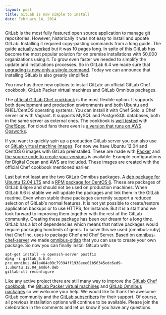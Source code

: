 ```yaml
---
layout: post
title: GitLab is now simple to install
date: February 14, 2014
---
```


GitLab is the most fully featured open source application to manage git repositories.
However, historically it was not easy to install and update GitLab.
Installing it required copy-pasting commands from a long guide.
The guide [actually worked](https://twitter.com/robinvdvleuten/status/424163226532986880) but it was 10 pages long.
In spite of this GitLab has become the most popular solution for on premise installations with 50,000 organizations using it.
To grow even faster we needed to simplify the update and installations processes.
So in GitLab 6.4 we made sure that [upgrading is now only a single command](http://blog.gitlab.org/gitlab-ce-6-dot-4-released/).
Today we can announce that installing GitLab is also greatly simplified.

You now has three new options to install GitLab: an official GitLab Chef cookbook, GitLab Packer virtual machines and GitLab Omnibus packages.

The [official GitLab Chef cookbook](https://gitlab.com/gitlab-org/cookbook-gitlab/blob/master/README.md) is the most flexible option.
It supports both development and production environments and both Ubuntu and RHEL/CentOS operating systems.
You can install it with Chef Solo, a Chef server or with Vagrant.
It supports MySQL and PostgreSQL databases, both in the same server as external ones.
The cookbook is [well tested](https://gitlab.com/gitlab-org/cookbook-gitlab/tree/master/spec) with [ChefSpec](https://github.com/sethvargo/chefspec).
For cloud fans there even is [a version that runs on AWS Opsworks](https://gitlab.com/gitlab-com/cookbook-gitlab-opsworks/blob/master/README.md).

If you want to quickly spin up a production GitLab server you can also use or [GitLab virtual machine images](XXX).
For now we have Ubuntu 12.04 and CentOS 6 images with GitLab preinstalled. These are made with [Packer](http://www.packer.io/) and [the source code to create your versions](https://gitlab.com/gitlab-org/gitlab-packer/blob/master/README.md) is available.
Example configurations for Digital Ocean and AWS are included. These images are created with the official Chef cookbook mentioned earlier.

Last but not least are the two GitLab Omnibus packages.
A [deb package for Ubuntu 12.04 LTS](XXX) and a [RPM package for CentOS 6](XXX).
These are packages of GitLab 6.6pre and should not be used on production machines.
When GitLab 6.6 is stable we will update the packages and link them in the GitLab readme.
Even when stable these packages currently support a reduced selection of GitLab's normal features.
It is not yet possible to create/restore application backups or to use HTTPS, for instance.
But it is a start and we look forward to improving them together with the rest of the GitLab community.
Creating these package has been our dream for a long time.
GitLab has a lot of dependencies which means that native packages would require packaging hundreds of gems.
To solve this we used [omnibus-ruby] that Chef Inc. uses to package Chef and Chef Server.
Based on [omnibus-chef-server](https://github.com/opscode/omnibus-chef-server) we made [omnibus-gitlab](https://gitlab.com/gitlab-org/omnibus-gitlab/blob/master/README.md) that you can use to create your own package.
So now you can finally install GitLab with:

```
apt-get install -y openssh-server postfix
dpkg -i gitlab_6.6.0-pre.omnibus.d41e404e09c79394ff1938eee01b56345edc6ed9-1.ubuntu.12.04_amd64.deb
gitlab-ctl reconfigure
```

Like any active project there are still many way to improve the [GitLab Chef cookbook](https://gitlab.com/gitlab-org/cookbook-gitlab/issues), the [GitLab Packer virtual machines](https://gitlab.com/gitlab-org/gitlab-packer/issues) and [GitLab Omnibus packages](https://gitlab.com/gitlab-org/omnibus-gitlab/issues) so we welcome your help.
We would like to thank the awesome GitLab community and the [GitLab subscribers](https://www.gitlab.com/subscription/) for their support.
Of course, all previous installation options will continue to be available.
Please join the celebration in the comments and let us know if you have any questions.
